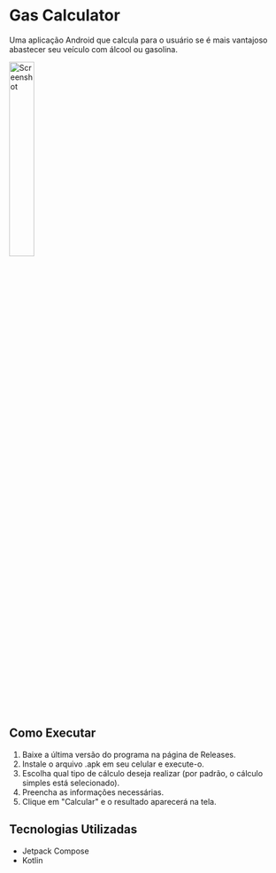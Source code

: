 # Gas Calculator

Uma aplicação Android que calcula para o usuário se é mais vantajoso abastecer seu veículo com álcool ou gasolina.

<img src=https://github.com/arthur-cristo-silva/GasCalculator/blob/main/app/src/main/res/screenshot.png width=30% alt=Screenshot>

## Como Executar
1. Baixe a última versão do programa na página de Releases.
2. Instale o arquivo .apk em seu celular e execute-o.
3. Escolha qual tipo de cálculo deseja realizar (por padrão, o cálculo simples está selecionado).
4. Preencha as informações necessárias.
5. Clique em "Calcular" e o resultado aparecerá na tela.

## Tecnologias Utilizadas
- Jetpack Compose
- Kotlin
